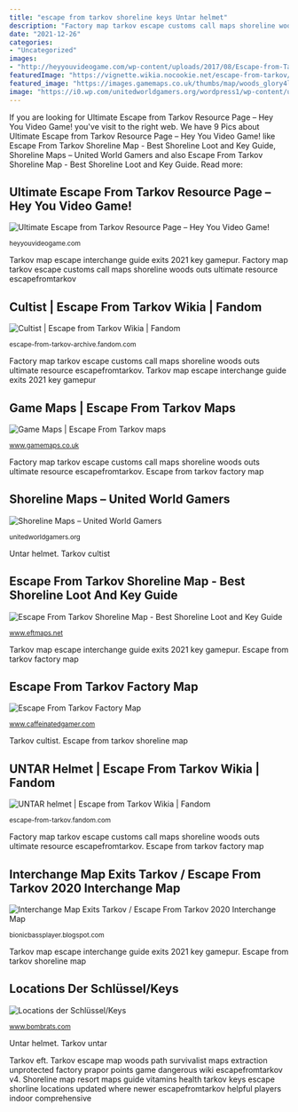 ```yaml
---
title: "escape from tarkov shoreline keys Untar helmet"
description: "Factory map tarkov escape customs call maps shoreline woods outs ultimate resource escapefromtarkov"
date: "2021-12-26"
categories:
- "Uncategorized"
images:
- "http://heyyouvideogame.com/wp-content/uploads/2017/08/Escape-from-Tarkov-Factory-Map.jpg"
featuredImage: "https://vignette.wikia.nocookie.net/escape-from-tarkov/images/2/22/UNTAR_helmet_front.png/revision/latest?cb=20191107183539"
featured_image: "https://images.gamemaps.co.uk/thumbs/map/woods_glory4lyfe_blank/mapImage/customs_glory4lyfe_v4_blank.png"
image: "https://i0.wp.com/unitedworldgamers.org/wordpress1/wp-content/uploads/2017/12/Resort-overview.jpg?fit=1000%2C469&amp;ssl=1"
---
```


If you are looking for Ultimate Escape from Tarkov Resource Page – Hey You Video Game! you've visit to the right web. We have 9 Pics about Ultimate Escape from Tarkov Resource Page – Hey You Video Game! like Escape From Tarkov Shoreline Map - Best Shoreline Loot and Key Guide, Shoreline Maps – United World Gamers and also Escape From Tarkov Shoreline Map - Best Shoreline Loot and Key Guide. Read more:

## Ultimate Escape From Tarkov Resource Page – Hey You Video Game!

![Ultimate Escape from Tarkov Resource Page – Hey You Video Game!](http://heyyouvideogame.com/wp-content/uploads/2017/08/Escape-from-Tarkov-Factory-Map.jpg "Shoreline map resort maps guide vitamins health tarkov keys escape shorline locations updated where newer escapefromtarkov helpful players indoor comprehensive")

<small>heyyouvideogame.com</small>

Tarkov map escape interchange guide exits 2021 key gamepur. Factory map tarkov escape customs call maps shoreline woods outs ultimate resource escapefromtarkov

## Cultist | Escape From Tarkov Wikia | Fandom

![Cultist | Escape from Tarkov Wikia | Fandom](https://static.wikia.nocookie.net/escape-from-tarkov/images/b/bf/Preview_NPC_model_Cultist.jpg/revision/latest?cb=20200121092425 "Escape from tarkov shoreline map")

<small>escape-from-tarkov-archive.fandom.com</small>

Factory map tarkov escape customs call maps shoreline woods outs ultimate resource escapefromtarkov. Tarkov map escape interchange guide exits 2021 key gamepur

## Game Maps | Escape From Tarkov Maps

![Game Maps | Escape From Tarkov maps](https://images.gamemaps.co.uk/thumbs/map/woods_glory4lyfe_blank/mapImage/customs_glory4lyfe_v4_blank.png "Escape from tarkov factory map")

<small>www.gamemaps.co.uk</small>

Factory map tarkov escape customs call maps shoreline woods outs ultimate resource escapefromtarkov. Escape from tarkov factory map

## Shoreline Maps – United World Gamers

![Shoreline Maps – United World Gamers](https://i0.wp.com/unitedworldgamers.org/wordpress1/wp-content/uploads/2017/12/Resort-overview.jpg?fit=1000%2C469&amp;ssl=1 "Shoreline maps – united world gamers")

<small>unitedworldgamers.org</small>

Untar helmet. Tarkov cultist

## Escape From Tarkov Shoreline Map - Best Shoreline Loot And Key Guide

![Escape From Tarkov Shoreline Map - Best Shoreline Loot and Key Guide](https://i1.wp.com/www.eftmaps.net/wp-content/uploads/2020/05/Shoreline_Map-scaled.jpg?resize=1165%2C627&amp;ssl=1 "Untar helmet")

<small>www.eftmaps.net</small>

Tarkov map escape interchange guide exits 2021 key gamepur. Escape from tarkov factory map

## Escape From Tarkov Factory Map

![Escape From Tarkov Factory Map](https://www.caffeinatedgamer.com/wp-content/uploads/2020/03/factory-map-keys-1024x665.jpg "Escape from tarkov shoreline map")

<small>www.caffeinatedgamer.com</small>

Tarkov cultist. Escape from tarkov shoreline map

## UNTAR Helmet | Escape From Tarkov Wikia | Fandom

![UNTAR helmet | Escape from Tarkov Wikia | Fandom](https://vignette.wikia.nocookie.net/escape-from-tarkov/images/2/22/UNTAR_helmet_front.png/revision/latest?cb=20191107183539 "Shoreline maps – united world gamers")

<small>escape-from-tarkov.fandom.com</small>

Factory map tarkov escape customs call maps shoreline woods outs ultimate resource escapefromtarkov. Escape from tarkov factory map

## Interchange Map Exits Tarkov / Escape From Tarkov 2020 Interchange Map

![Interchange Map Exits Tarkov / Escape From Tarkov 2020 Interchange Map](https://lh3.googleusercontent.com/proxy/AzfSyc8CYBYblptccvAr9Z5ubQX83S3DgGEsXN8ysdjGcNQVP1uHhnBZTnNVA270KPulBQNNcEBC8Q1I0Yhfr7ytkY9dz1abKPJ6lJWFuU9H8RujeJWYXX5d1-ivFWG8uf3POgUII00NQIVGsmn2mVd2saq3l2wOOmhiR7IXzs5g_uw4lQ=w1200-h630-p-k-no-nu "Shoreline map resort maps guide vitamins health tarkov keys escape shorline locations updated where newer escapefromtarkov helpful players indoor comprehensive")

<small>bionicbassplayer.blogspot.com</small>

Tarkov map escape interchange guide exits 2021 key gamepur. Escape from tarkov shoreline map

## Locations Der Schlüssel/Keys

![Locations der Schlüssel/Keys](http://www.bombrats.com/wp-content/uploads/2018/01/wsjwr4wbx1i11.png "Shoreline maps – united world gamers")

<small>www.bombrats.com</small>

Untar helmet. Tarkov untar

Tarkov eft. Tarkov escape map woods path survivalist maps extraction unprotected factory prapor points game dangerous wiki escapefromtarkov v4. Shoreline map resort maps guide vitamins health tarkov keys escape shorline locations updated where newer escapefromtarkov helpful players indoor comprehensive
